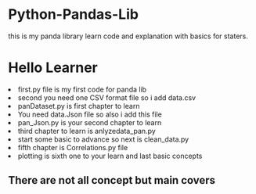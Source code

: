 # Python-Pandas-Lib
this is my panda library learn code and explanation with basics for staters.
<h1> Hello Learner </h1>
<li>first.py file is my first code for panda lib</li>
<li>second you need one CSV format file so i add data.csv</li>
<li>panDataset.py is first chapter to learn</li>
<li>You need data.Json file so also i add this file</li>
<li>pan_Json.py is your second chapter to learn</li>
<li>third chapter to learn is anlyzedata_pan.py</li>
<li>start some basic to advance so next is clean_data.py</li>
<li>fifth chapter is Correlations.py file</li>
<li>plotting is sixth one to your learn and last basic concepts</li>



<h2>There are not all concept but main covers</h2>
